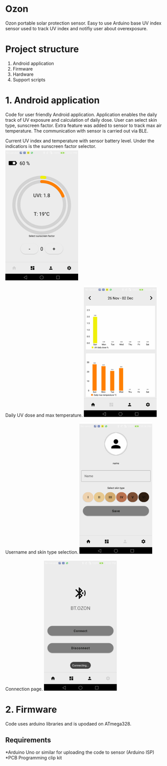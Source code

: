 # Ozon
Ozon portable solar protection sensor. Easy to use Arduino base UV index sensor used to track UV index and notifiy user about overexposure.

# Project structure

  1. Android application
  2. Firmware
  3. Hardware
  4. Support scripts

# 1. Android application

Code for user friendly Android application. Application enables the daily track of UV exposure and calculation of daily dose. User can select skin type, sunscreen factor.
Extra feature was added to sensor to track max air temperature. The communication with sensor is carried out via BLE.

Current UV index and temperature with sensor battery level. Under the indicatiors is the sunscreen factor selector.
<img src="https://github.com/jurecej/Ozon/blob/main/pictures/3.png" width="228"/>

Daily UV dose and max temperature.
<img src="https://github.com/jurecej/Ozon/blob/main/pictures/4.png" width="228"/>

Username and skin type selection.
<img src="https://github.com/jurecej/Ozon/blob/main/pictures/5.png" width="228"/>

Connection page.
<img src="https://github.com/jurecej/Ozon/blob/main/pictures/6.png" width="228"/>

 # 2. Firmware

 Code uses arduino libraries and is upodaed on ATmega328.

 ## Requirements
   *Arduino Uno or similar for uploading the code to sensor (Arduino ISP)
   *PCB Programming clip kit

 
